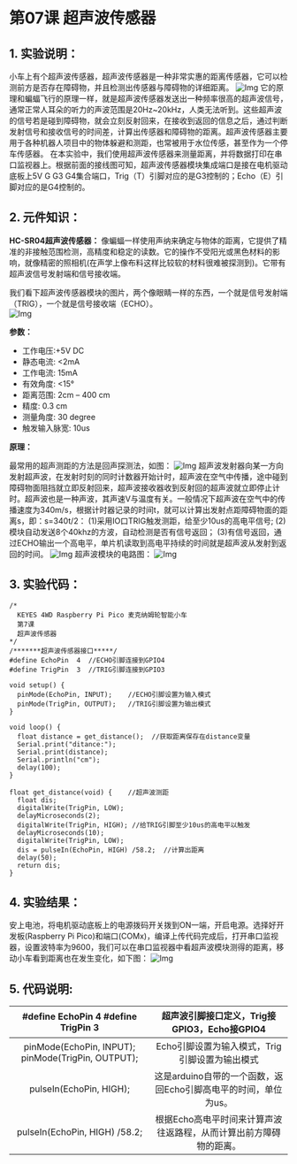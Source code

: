 # 第07课 超声波传感器

## 1. 实验说明：
小车上有个超声波传感器，超声波传感器是一种非常实惠的距离传感器，它可以检测前方是否存在障碍物，并且检测出传感器与障碍物的详细距离。
![Img](./media/7d7614bbb521e9e2a3e3a340df6ab817.png)
它的原理和蝙蝠飞行的原理一样，就是超声波传感器发送出一种频率很高的超声波信号，通常正常人耳朵的听力的声波范围是20Hz~20kHz，人类无法听到。这些超声波的信号若是碰到障碍物，就会立刻反射回来，在接收到返回的信息之后，通过判断发射信号和接收信号的时间差，计算出传感器和障碍物的距离。超声波传感器主要用于各种机器人项目中的物体躲避和测距，也常被用于水位传感，甚至作为一个停车传感器。
在本实验中，我们使用超声波传感器来测量距离，并将数据打印在串口监视器上。根据前面的接线图可知，超声波传感器模块集成端口是接在电机驱动底板上5V G G3 G4集合端口，Trig（T）引脚对应的是G3控制的；Echo（E）引脚对应的是G4控制的。

## 2. 元件知识：
**HC-SR04超声波传感器：** 像蝙蝠一样使用声纳来确定与物体的距离，它提供了精准的非接触范围检测，高精度和稳定的读数。它的操作不受阳光或黑色材料的影响，就像精密的照相机(在声学上像布料这样比较软的材料很难被探测到)。它带有超声波信号发射端和信号接收端。

我们看下超声波传感器模块的图片，两个像眼睛一样的东西，一个就是信号发射端（TRIG），一个就是信号接收端（ECHO）。    
![Img](./media/3f072289c869daa7a3234bdafe11e7c5.png)   

**参数：**
- 工作电压:+5V DC
- 静态电流: <2mA
- 工作电流: 15mA
- 有效角度: <15°
- 距离范围: 2cm – 400 cm
- 精度: 0.3 cm
- 测量角度: 30 degree
- 触发输入脉宽: 10us

**原理：**

最常用的超声测距的方法是回声探测法，如图：
![Img](./media/8da935ea7432106e23ba518a30e9f87f.png)
超声波发射器向某一方向发射超声波，在发射时刻的同时计数器开始计时，超声波在空气中传播，途中碰到障碍物面阻挡就立即反射回来，超声波接收器收到反射回的超声波就立即停止计时。超声波也是一种声波，其声速V与温度有关。一般情况下超声波在空气中的传播速度为340m/s，根据计时器记录的时间t，就可以计算出发射点距障碍物面的距离s，即：s=340t/2：
(1)采用IO口TRIG触发测距，给至少10us的高电平信号;
(2)模块自动发送8个40khz的方波，自动检测是否有信号返回；
(3)有信号返回，通过ECHO输出一个高电平，单片机读取到高电平持续的时间就是超声波从发射到返回的时间。
![Img](./media/8ed9be321fa2b4f1b4d809cd11ff5912.png)
超声波模块的电路图：
![Img](./media/2e276e6bc2c0b4a952cef828b900f740.png)

## 3. 实验代码：

```
/*
  KEYES 4WD Raspberry Pi Pico 麦克纳姆轮智能小车
  第7课
  超声波传感器
*/
/*******超声波传感器接口*****/
#define EchoPin  4  //ECHO引脚连接到GPIO4
#define TrigPin  3  //TRIG引脚连接到GPIO3

void setup() {
  pinMode(EchoPin, INPUT);    //ECHO引脚设置为输入模式
  pinMode(TrigPin, OUTPUT);   //TRIG引脚设置为输出模式
}

void loop() {
  float distance = get_distance();  //获取距离保存在distance变量
  Serial.print("ditance:");
  Serial.print(distance);
  Serial.println("cm");
  delay(100);
}

float get_distance(void) {    //超声波测距
  float dis;
  digitalWrite(TrigPin, LOW);
  delayMicroseconds(2);
  digitalWrite(TrigPin, HIGH); //给TRIG引脚至少10us的高电平以触发
  delayMicroseconds(10);
  digitalWrite(TrigPin, LOW);
  dis = pulseIn(EchoPin, HIGH) /58.2;  //计算出距离
  delay(50);
  return dis;
}

```

## 4. 实验结果：
安上电池，将电机驱动底板上的电源拨码开关拨到ON一端，开启电源。选择好开发板(Raspberry Pi Pico)和端口(COMx)，编译上传代码完成后，打开串口监视器，设置波特率为9600，我们可以在串口监视器中看超声波模块测得的距离，移动小车看到距离也在发生变化，如下图：
![Img](./media/e306d08ac0e893b7653a1e11ecc7adbb.png)

## 5. 代码说明: 

| #define EchoPin 4   #define TrigPin 3| 超声波引脚接口定义，Trig接GPIO3，Echo接GPIO4 |
| :--: | :--: |
|pinMode(EchoPin, INPUT); pinMode(TrigPin, OUTPUT); |Echo引脚设置为输入模式，Trig引脚设置为输出模式 |
| pulseIn(EchoPin, HIGH); | 这是arduino自带的一个函数，返回Echo引脚高电平的时间，单位为us。 |
| pulseIn(EchoPin, HIGH) /58.2; | 根据Echo高电平时间来计算声波往返路程，从而计算出前方障碍物的距离。 |



















